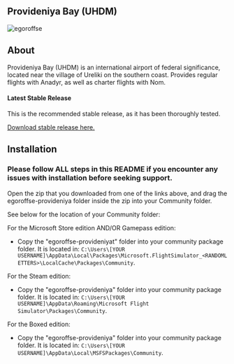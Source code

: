 ## Provideniya Bay (UHDM)
![egoroffse](https://img.shields.io/badge/version-v.0.1.0b-orange)

## About

Provideniya Bay (UHDM) is an international airport of federal significance, located near the village of Ureliki on the southern coast. Provides regular flights with Anadyr, as well as charter flights with Nom.

#### Latest Stable Release

This is the recommended stable release, as it has been thoroughly tested.

[Download stable release here.](https://github.com/egoroffse/provideniya-bay/releases)

## Installation

### Please follow ALL steps in this README if you encounter any issues with installation before seeking support.

Open the zip that you downloaded from one of the links above, and drag the egoroffse-provideniya folder inside the zip into your Community folder.

See below for the location of your Community folder:

For the Microsoft Store edition AND/OR Gamepass edition:
- Copy the "egoroffse-provideniyat" folder into your community package folder. It is located in:
`C:\Users\[YOUR USERNAME]\AppData\Local\Packages\Microsoft.FlightSimulator_<RANDOMLETTERS>\LocalCache\Packages\Community`.

For the Steam edition:
- Copy the "egoroffse-provideniya" folder into your community package folder. It is located in:
`C:\Users\[YOUR USERNAME]\AppData\Roaming\Microsoft Flight Simulator\Packages\Community`.

For the Boxed edition:
- Copy the "egoroffse-provideniya" folder into your community package folder. It is located in:
`C:\Users\[YOUR USERNAME]\AppData\Local\MSFSPackages\Community`.
